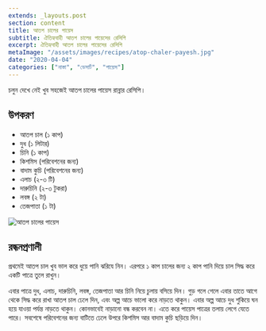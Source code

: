 ```yaml
---
extends: _layouts.post
section: content
title: আতপ চালের পায়েস
subtitle: ঐতিহ্যবাহী আতপ চালের পায়েসের রেসিপি
excerpt: ঐতিহ্যবাহী আতপ চালের পায়েসের রেসিপি
metaImage: "/assets/images/recipes/atop-chaler-payesh.jpg"
date: "2020-04-04"
categories: ["নাস্তা", "ডেসার্ট", "পায়েস"]
---
```


চলুন দেখে নেই খুব সহজেই আতপ চালের পায়েস রান্নার রেসিপি।

## উপকরণ

- আতপ চাল (১ কাপ)
- দুধ (১ লিটার)
- চিনি (১ কাপ)
- কিশমিস (পরিবেশনের জন্য)
- বাদাম কুচি (পরিবেশনের জন্য)
- এলাচ (২-৩ টি)
- দারুচিনি (২-৩ টুকরা)
- লবঙ্গ (২ টা)
- তেজপাতা (১ টা)

![আতপ চালের পায়েস](/assets/images/recipes/atop-chaler-payesh.jpg)

## রন্ধনপ্রণালী

প্রথমেই আতপ চাল খুব ভাল করে ধুয়ে পানি ঝরিযে নিন। এরপরে ১ কাপ চালের জন্য ২ কাপ পানি দিয়ে চাল সিদ্ধ
করে একটি পাত্রে তুলে রাখুন।

এবার পাত্রে দুধ, এলাচ, দারুচিনি, লবঙ্গ, তেজপাতা আর চিনি নিয়ে চুলায় বসিয়ে দিন। গুড় গলে গেলে এবার
তাতে আগে থেকে সিদ্ধ করে রাখা আতপ চাল ঢেলে দিন, এবং অল্প আচে ভালো করে নাড়তে থাকুন। এবার অল্প
আচে দুধ শুকিয়ে ঘন হয়ে যাওয়া পর্যন্ত নাড়তে থাকুন। কোনভাবেই নাড়ানো বন্ধ করবেন না। এতে করে পায়েস পাত্রের
তলায় লেগে যেতে পারে। সবশেষে পরিবেশনের জন্য বাটিতে ঢেলে উপরে কিশমিস আর বাদাম কুচি ছড়িয়ে দিন।
